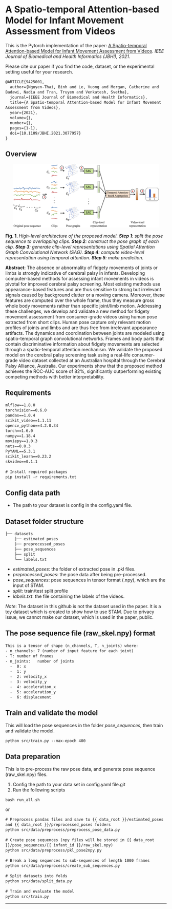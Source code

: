 # A Spatio-temporal Attention-based Model for Infant Movement Assessment from Videos

This is the Pytorch implementation of the paper: <a href="https://nguyenthaibinh.github.io/papers/stam_jbhi.pdf" target="_blank">A Spatio-temporal Attention-based Model for Infant Movement Assessment from Videos</a>. *IEEE Journal of Biomedical and Health Informatics (JBHI), 2021*.

Please cite our paper if you find the code, dataset, or the experimental setting useful for your research.
```
@ARTICLE{9425001,
  author={Nguyen-Thai, Binh and Le, Vuong and Morgan, Catherine and Badawi, Nadia and Tran, Truyen and Venkatesh, Svetha},
  journal={IEEE Journal of Biomedical and Health Informatics}, 
  title={A Spatio-temporal Attention-based Model for Infant Movement Assessment from Videos}, 
  year={2021},
  volume={},
  number={},
  pages={1-1},
  doi={10.1109/JBHI.2021.3077957}
}
```

## Overview

<p align="center">
<img src="high_level_architecture.png" width="90%">
</p>
<p>
  <b>Fig. 1. </b><em>High-level architecture of the proposed model. <b>Step 1</b>: split the pose sequence to overlapping clips. <b>Step 2</b>: construct the pose graph of each clip. <b>Step 3</b>: generate clip-level representations using Spatial Attention Graph Convolutional Network (SAG). <b>Step 4</b>: compute video-level representation using temporal attention. <b>Step 5</b>: make prediction.</em>
</p>

**Abstract**: The absence or abnormality of fidgety movements of joints or limbs is strongly indicative of cerebral palsy in infants. Developing computer-based methods for assessing infant movements in videos is pivotal for improved cerebral palsy screening. Most existing methods use appearance-based features and are thus sensitive to strong but irrelevant signals caused by background clutter or a moving camera. Moreover, these features are computed over the whole frame, thus they measure gross whole body movements rather than specific joint/limb motion.
Addressing these challenges, we develop and validate a new method for fidgety movement assessment from consumer-grade videos using human pose extracted from short clips. Human pose capture only relevant motion profiles of joints and limbs and are thus free from irrelevant appearance artifacts. The dynamics and coordination between joints are modeled using spatio-temporal graph convolutional networks. Frames and body parts that contain discriminative information about fidgety movements are selected through a spatio-temporal attention mechanism. We validate the proposed model on the cerebral palsy screening task using a real-life consumer-grade video dataset collected at an Australian hospital through the Cerebral Palsy Alliance, Australia. Our experiments show that the proposed method achieves the ROC-AUC score of 82%, significantly outperforming existing competing methods with better interpretability.

Requirements
------------
```shell script
mlflow==1.8.0
torchvision==0.6.0
pandas==1.0.4
scikit_video==1.1.11
opencv_python==4.2.0.34
torch==1.6.0
numpy==1.18.4
moviepy==1.0.3
nets==0.0.3
PyYAML==5.3.1
scikit_learn==0.23.2
skvideo==0.1.1

# Install required packages
pip install -r requirements.txt
```

Config data path
----------------------
- The path to your dataset is config in the config.yaml file.

Dataset folder structure
----------------------
    ├── datasets
        ├── estimated_poses
        ├── preprocessed_poses
        ├── pose_sequences
        ├── split
        └── labels.txt

- *estimated_poses*: the folder of extracted pose in .pkl files.
- *preprocessed_poses*: the pose data after being pre-processed.
- *pose_sequences*: pose sequences in tensor format (.npy), which are the input of STAM.
- *split*: train/test split profile
- *labels.txt*: the file containing the labels of the videos.

*Note*: The dataset in this github is not the dataset used in the paper. 
It is a toy dataset which is created to show how to use STAM.  Due to privacy issue, we cannot make our dataset, which is used in the paper, public.

The pose sequence file (raw_skel.npy) format
------------
```
This is a tensor of shape (n_channels, T, n_joints) where:
- n_channels: 7 (number of input feature for each joint)
- T: number of frames
- n_joints:   number of joints
  -  0: x
  -  1: y
  -  2: velocity_x
  -  3: velocity_y
  -  4: acceleration_x
  -  5: acceleration_y
  -  6: displacement
```

Train and validate the model
----------------------
This will load the pose sequences in the folder *pose_sequences*, then train and validate the model.
```shell script
python src/train.py --max-epoch 400
```

Data preparation
----------------------
This is to pre-process the raw pose data, and generate pose sequence (raw_skel.npy) files.

1. Config the path to your data set in config.yaml file.git 
2. Run the following scripts
```shell
bash run_all.sh
```
or
```shell script
# Preprocess pandas files and save to {{ data_root }}/estimated_poses and {{ data_root }}/preprocessed_poses folders
python src/data/preprocess/preprocess_pose_data.py

# Create pose sequences (npy files will be stored in {{ data_root }}/pose_sequences/{{ infant_id }}/raw_skel.npy)
python src/data/preprocess/pkl_pose2npy.py

# Break a long sequences to sub-sequences of length 1000 frames
python src/data/preprocess/create_sub_sequences.py

# Split datasets into folds
python src/data/split_data.py

# Train and evaluate the model
python src/train.py
```
----------------------